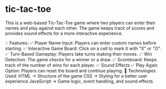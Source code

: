 # tic-tac-toe
This is a web-based Tic-Tac-Toe game where two players can enter their names and play against each other. The game keeps track of scores and provides sound effects for a more interactive experience.

💡 Features:
✅ Player Name Input: Players can enter custom names before starting.
✅ Interactive Game Board: Click on a cell to mark it with "X" or "O".
✅ Turn-Based Gameplay: Players take turns making their moves.
✅ Win Detection: The game checks for a winner or a draw.
✅ Scoreboard: Keeps track of the number of wins for each player.
✅ Sound Effects
✅ Play Again Option: Players can reset the board and continue playing.
🔧 Technologies Used:
HTML → Structure of the game
CSS → Styling for a better user experience
JavaScript → Game logic, event handling, and sound effects
